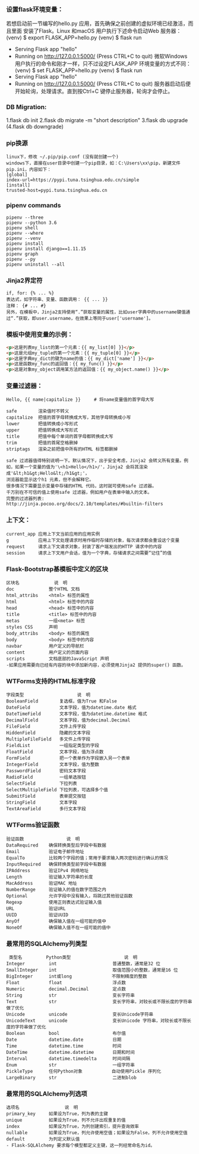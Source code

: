 ### 设置flask环境变量：
若想启动前一节编写的hello.py 应用，首先确保之前创建的虚拟环境已经激活，而且里面
安装了Flask。Linux 和macOS 用户执行下述命令启动Web 服务器：
(venv) $ export FLASK_APP=hello.py
(venv) $ flask run
* Serving Flask app "hello"
* Running on http://127.0.0.1:5000/ (Press CTRL+C to quit)
微软Windows 用户执行的命令和刚才一样，只不过设定FLASK_APP 环境变量的方式不同：
(venv) $ set FLASK_APP=hello.py
(venv) $ flask run
* Serving Flask app "hello"
* Running on http://127.0.0.1:5000/ (Press CTRL+C to quit)
服务器启动后便开始轮询，处理请求。直到按Ctrl+C 键停止服务器，轮询才会停止。


### DB Migration:
1.flask db init
2.flask db migrate -m "short description"
3.flask db upgrade
(4.flask db downgrade)


### pip换源
    linux下，修改 ~/.pip/pip.conf (没有就创建一个)
    windows下，直接在user目录中创建一个pip目录，如：C:\Users\xx\pip，新建文件pip.ini，内容如下：
    [global]
    index-url=https://pypi.tuna.tsinghua.edu.cn/simple
    [install]
    trusted-host=pypi.tuna.tsinghua.edu.cn

### pipenv commands
    pipenv --three
    pipenv --python 3.6
    pipenv shell
    pipenv --where
    pipenv --venv
    pipenv install
    pipenv install django==1.11.15
    pipenv graph
    pipenv --py
    pipenv uninstall --all


### Jinja2界定符
    if, for: {% ... %}
    表达式，如字符串、变量、函数调用： {{ ... }}
    注释： {# ... #}
    另外，在模板中，Jinja2支持使用“.”获取变量的属性，比如user字典中的username键值通过“.”获取，即user.username，在效果上等同于user['username']。
    




### 模板中使用变量的示例：
```html
<p>这是列表my_list的第一个元素：{{ my_list[0] }}</p>
<p>这是元组my_tuple的第一个元素：{{ my_tuple[0] }}</p>
<p>这是字典my_dict的键为name的值：{{ my_dict['name'] }}</p>
<p>这是函数my_func的返回值：{{ my_func() }}</p>
<p>这是对象my_object调用某方法的返回值：{{ my_object.name() }}</p>
```

### 变量过滤器：
    Hello, {{ name|capitalize }}     # 将name变量值的首字母大写

    safe        渲染值时不转义
    capitalize  把值的首字母转换成大写，其他字母转换成小写
    lower       把值转换成小写形式
    upper       把值转换成大写形式
    title       把值中每个单词的首字母都转换成大写
    trim        把值的首尾空格删掉
    striptags   渲染之前把值中所有的HTML 标签都删掉

    safe 过滤器值得特别说明一下。默认情况下，出于安全考虑，Jinja2 会转义所有变量。例
    如，如果一个变量的值为'\<h1>Hello</h1>/'，Jinja2 会将其渲染成'&lt;h1&gt;Hello&lt;/h1&gt;'，
    浏览器能显示这个h1 元素，但不会解释它。
    很多情况下需要显示变量中存储的HTML 代码，这时就可使用safe 过滤器。
    千万别在不可信的值上使用safe 过滤器，例如用户在表单中输入的文本。
    完整的过滤器列表:
    http://jinja.pocoo.org/docs/2.10/templates/#builtin-filters

### 上下文：
    current_app 应用上下文当前应用的应用实例
    g           应用上下文处理请求时用作临时存储的对象，每次请求都会重设这个变量
    request     请求上下文请求对象，封装了客户端发出的HTTP 请求中的内容
    session     请求上下文用户会话，值为一个字典，存储请求之间需要“记住”的值

### Flask-Bootstrap基模板中定义的区块
    区块名             说　明
    doc             整个HTML 文档
    html_attribs    <html> 标签的属性
    html            <html> 标签中的内容
    head            <head> 标签中的内容
    title           <title> 标签中的内容
    metas           一组<meta> 标签
    styles CSS      声明
    body_attribs    <body> 标签的属性
    body            <body> 标签中的内容
    navbar          用户定义的导航栏
    content         用户定义的页面内容
    scripts         文档底部的JavaScript 声明
    -如果应用需要向已经有内容的块中添加新内容，必须使用Jinja2 提供的super() 函数。


### WTForms支持的HTML标准字段
    字段类型                    说　明
    BooleanField        复选框，值为True 和False
    DateField           文本字段，值为datetime.date 格式
    DateTimeField       文本字段，值为datetime.datetime 格式
    DecimalField        文本字段，值为decimal.Decimal
    FileField           文件上传字段
    HiddenField         隐藏的文本字段
    MultipleFileField   多文件上传字段
    FieldList           一组指定类型的字段
    FloatField          文本字段，值为浮点数
    FormField           把一个表单作为字段嵌入另一个表单
    IntegerField        文本字段，值为整数
    PasswordField       密码文本字段
    RadioField          一组单选按钮
    SelectField         下拉列表
    SelectMultipleField 下拉列表，可选择多个值
    SubmitField         表单提交按钮
    StringField         文本字段
    TextAreaField       多行文本字段


### WTForms验证函数
    验证函数                说　明
    DataRequired    确保转换类型后字段中有数据
    Email           验证电子邮件地址
    EqualTo         比较两个字段的值；常用于要求输入两次密码进行确认的情况
    InputRequired   确保转换类型前字段中有数据
    IPAddress       验证IPv4 网络地址
    Length          验证输入字符串的长度
    MacAddress      验证MAC 地址
    NumberRange     验证输入的值在数字范围之内
    Optional        允许字段中没有输入，将跳过其他验证函数
    Regexp          使用正则表达式验证输入值
    URL             验证URL
    UUID            验证UUID
    AnyOf           确保输入值在一组可能的值中
    NoneOf          确保输入值不在一组可能的值中

### 最常用的SQLAlchemy列类型
     类型名         Python类型                    说　明
    Integer         int                     普通整数，通常是32 位
    SmallInteger    int                     取值范围小的整数，通常是16 位
    BigInteger      int或long               不限制精度的整数
    Float           float                   浮点数
    Numeric         decimal.Decimal         定点数
    String          str                     变长字符串
    Text            str                     变长字符串，对较长或不限长度的字符串做了优化
    Unicode         unicode                 变长Unicode字符串
    UnicodeText     unicode                 变长Unicode 字符串，对较长或不限长度的字符串做了优化
    Boolean         bool                    布尔值
    Date            datetime.date           日期
    Time            datetime.time           时间
    DateTime        datetime.datetime       日期和时间
    Interval        datetime.timedelta      时间间隔
    Enum            str                     一组字符串
    PickleType      任何Python对象           自动使用Pickle 序列化
    LargeBinary     str                     二进制blob


### 最常用的SQLAlchemy列选项
    选项名                 说　明
    primary_key     如果设为True，列为表的主键
    unique          如果设为True，列不允许出现重复的值
    index           如果设为True，为列创建索引，提升查询效率
    nullable        如果设为True，列允许使用空值；如果设为False，列不允许使用空值
    default         为列定义默认值
    - Flask-SQLAlchemy 要求每个模型都定义主键，这一列经常命名为id。



